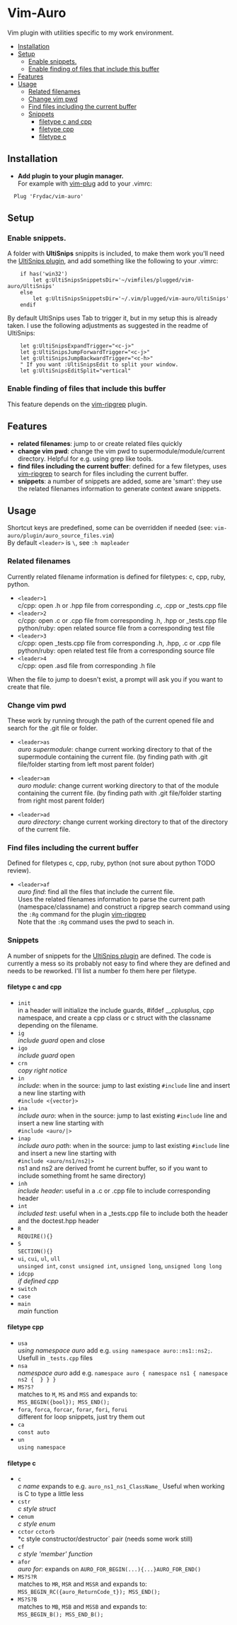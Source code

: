 # Vim-Auro

Vim plugin with utilities specific to my work environment.

<!-- vim-markdown-toc GFM -->

* [Installation](#installation)
* [Setup](#setup)
    * [Enable snippets.](#enable-snippets)
    * [Enable finding of files that include this buffer](#enable-finding-of-files-that-include-this-buffer)
* [Features](#features)
* [Usage](#usage)
    * [Related filenames](#related-filenames)
    * [Change vim pwd](#change-vim-pwd)
    * [Find files including the current buffer](#find-files-including-the-current-buffer)
    * [Snippets](#snippets)
        * [filetype c and cpp](#filetype-c-and-cpp)
        * [filetype cpp](#filetype-cpp)
        * [filetype c](#filetype-c)

<!-- vim-markdown-toc -->


## Installation

* **Add plugin to your plugin manager.**  
  For example with [vim-plug](https://github.com/junegunn/vim-plug) add to your .vimrc:  
```
  Plug 'Frydac/vim-auro'
```

## Setup

### Enable snippets.
  A folder with **UltiSnips** snippits is included, to make them work you'll need the [UltiSnips plugin](https://github.com/SirVer/ultisnips), and add something like the following to your .vimrc:
```
    if has('win32')
        let g:UltiSnipsSnippetsDir='~/vimfiles/plugged/vim-auro/UltiSnips'
    else
        let g:UltiSnipsSnippetsDir='~/.vim/plugged/vim-auro/UltiSnips'
    endif
```
By default UltiSnips uses Tab to trigger it, but in my setup this is already taken. I use the following adjustments as suggested in the readme of UltiSnips:
```
    let g:UltiSnipsExpandTrigger="<c-j>"
    let g:UltiSnipsJumpForwardTrigger="<c-j>"
    let g:UltiSnipsJumpBackwardTrigger="<c-h>"
    " If you want :UltiSnipsEdit to split your window.
    let g:UltiSnipsEditSplit="vertical"
```

### Enable finding of files that include this buffer
  This feature depends on the [vim-ripgrep](https://github.com/jremmen/vim-ripgrep) plugin. 


## Features
  * **related filenames**: jump to or create related files quickly
  * **change vim pwd**: change the vim pwd to supermodule/module/current directory. Helpful for e.g. using grep like tools.
  * **find files including the current buffer**: defined for a few filetypes, uses [vim-ripgrep](https://github.com/jremmen/vim-ripgrep) to search for files including the current buffer.
  * **snippets**: a number of snippets are added, some are 'smart': they use the related filenames information to generate context aware snippets.

## Usage
Shortcut keys are predefined, some can be overridden if needed (see: `vim-auro/plugin/auro_source_files.vim`)  
By default `<leader>` is `\`, see `:h mapleader`  

### Related filenames
Currently related filename information is defined for filetypes: c, cpp, ruby, python.  
* `<leader>1`  
  c/cpp: open .h or .hpp file from corresponding .c, .cpp or \_tests.cpp file  
* `<leader>2`  
  c/cpp: open .c or .cpp file from corresponding .h, .hpp or \_tests.cpp file  
  python/ruby: open related source file from a corresponding test file
* `<leader>3`  
  c/cpp: open \_tests.cpp file from corresponding .h, .hpp, .c or .cpp file  
  python/ruby: open related test file from a corresponding source file
* `<leader>4`  
  c/cpp: open .asd file from corresponding .h file  

When the file to jump to doesn't exist, a prompt will ask you if you want to create that file.

### Change vim pwd
These work by running through the path of the current opened file and search for the .git file or folder.

* `<leader>as`  
  *auro supermodule*: change current working directory to that of the supermodule containing the current file. (by finding path with .git file/folder starting from left most parent folder)

* `<leader>am`  
  *auro module*: change current working directory to that of the module containing the current file. (by finding path with .git file/folder starting from right most parent folder) 

* `<leader>ad`  
  *auro directory*: change current working directory to that of the directory of the current file.

### Find files including the current buffer
Defined for filetypes c, cpp, ruby, python (not sure about python TODO review).  

* `<leader>af`  
  *auro find*: find all the files that include the current file.  
  Uses the related filenames information to parse the current path (namespace/classname) and construct a ripgrep search command using the `:Rg` command for the plugin [vim-ripgrep](https://github.com/jremmen/vim-ripgrep)  
  Note that the `:Rg` command uses the pwd to seach in.


### Snippets
  A number of snippets for the [UltiSnips plugin](https://github.com/SirVer/ultisnips) are defined. The code is currently a mess so its probably not easy to find where they are defined and needs to be reworked. I'll list a number fo them here per filetype.

#### filetype c and cpp

 * `init`   
   in a header will initialize the include guards, #ifdef __cplusplus, cpp namespace, and create a cpp class or c struct with the classname depending on the filename.
 * `ig`  
   *include guard* open and close
 * `igo`  
   *include guard* open
 * `crn`  
   *copy right notice*
  * `in`  
  *include*: when in the source: jump to last existing `#include` line and insert a new line starting with  
  `#include <{vector}>`
  * `ina`  
  *include auro*: when in the source: jump to last existing `#include` line and insert a new line starting with  
  `#include <auro/|>`
  * `inap`  
  *include auro path*: when in the source: jump to last existing `#include` line and insert a new line starting with  
  `#include <auro/ns1/ns2|>`  
   ns1 and ns2 are derived fromt he current buffer, so if you want to include something fromt he same directory)
  * `inh`  
  *include header*: useful in a .c or .cpp file to include corresponding header
  * `int`  
  *included test*: useful when in a _tests.cpp file to include both the header and the doctest.hpp header
  * `R`  
  `REQUIRE(){}`
  * `S`  
  `SECTION(){}`
  * `ui`, `cui`, `ul`, `ull`  
  `unsinged int`, `const unsigned int`, `unsigned long`, `unsigned long long`
  * `idcpp`  
  *if defined cpp*
  * `switch`  
  * `case`  
  * `main`  
  *main* function


#### filetype cpp
 * `usa`  
   *using namespace auro* add e.g. `using namespace auro::ns1::ns2;`. Usefull in `_tests.cpp` files
 * `nsa`  
   *namespace auro* add e.g. `namespace auro { namespace ns1 { namespace ns2 {  } } }`
 * `MS?S?`  
   matches to `M`, `MS` and `MSS` and expands to:  
   `MSS_BEGIN({bool}); MSS_END();`
  * `fora`, `forca`, `forcar`, `forar`, `fori`, `forui`  
  different for loop snippets, just try them out
  * `ca`  
  `const auto`
  * `un`  
  `using namespace`



#### filetype c
  * `c`  
   *c name* expands to e.g. `auro_ns1_ns1_ClassName_` Useful when working is C to type a little less
  * `cstr`  
   *c style struct*
  * `cenum`  
   *c style enum*
  * `cctor` `cctorb`  
   *c style constructor/destructor` pair (needs some work still)
  * `cf`  
   *c style 'member' function*
  * `afor`  
   *auro for*: expands on `AURO_FOR_BEGIN(...){...}AURO_FOR_END() `
  * `MS?S?R`  
   matches to `MR`, `MSR` and `MSSR` and expands to:  
   `MSS_BEGIN_RC({auro_ReturnCode_t}); MSS_END();`
  * `MS?S?B`  
   matches to `MB`, `MSB` and `MSSB` and expands to:  
   `MSS_BEGIN_B(); MSS_END_B();`
  


